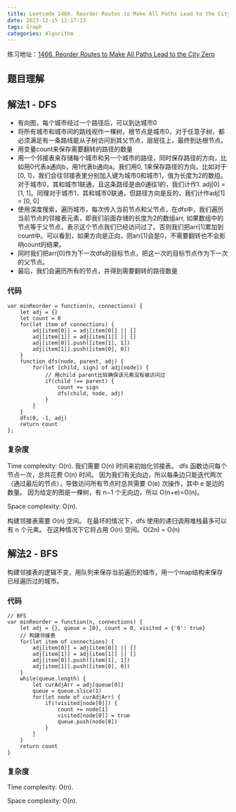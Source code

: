 ```yaml
---
title: Leetcode 1466. Reorder Routes to Make All Paths Lead to the City Zero
date: 2023-12-15 11:17:13
tags: Graph
categories: Algorithm
---
```

练习地址：[1466. Reorder Routes to Make All Paths Lead to the City Zero](https://leetcode.com/problems/reorder-routes-to-make-all-paths-lead-to-the-city-zero/)

## 题目理解

## 解法1 - DFS
- 有向图，每个城市经过一个路径后，可以到达城市0
- 将所有城市和城市间的路线视作一棵树，根节点是城市0，对于任意子树，都必须满足有一条路线能从子树访问到其父节点，层层往上，最终到达根节点。
- 用变量count来保存需要翻转的路径的数量
- 用一个邻接表来存储每个城市和另一个城市的路径，同时保存路径的方向，比如用0代表a通向b，用1代表b通向a。我们用0, 1来保存路径的方向，比如对于[0, 1]，我们会往邻接表里分别加入键为城市0和城市1，值为长度为2的数组。对于城市0，其和城市1联通，且这条路径是由0通往1的，我们计作1. adj[0] = [1, 1]。同理对于城市1，其和城市0联通，但路径方向是反的，我们计作adj[1] = [0, 0]
- 使用深度搜索，遍历城市，每次传入当前节点和父节点，在dfs中，我们遍历当前节点的邻接表元素，即我们前面存储的长度为2的数组arr, 如果数组中的节点等于父节点，表示这个节点我们已经访问过了。否则我们把arr[1]累加到count中。可以看到，如果方向是正向，则arr[1]会是0，不需要翻转也不会影响count的结果。
- 同时我们把arr[0]作为下一次dfs的目标节点，把这一次的目标节点作为下一次的父节点。
- 最后，我们会遍历所有的节点，并得到需要翻转的路径数量
### 代码
```
var minReorder = function(n, connections) {
    let adj = {}
    let count = 0
    for(let item of connections) {
        adj[item[0]] = adj[item[0]] || []
        adj[item[1]] = adj[item[1]] || []
        adj[item[0]].push([item[1], 1])
        adj[item[1]].push([item[0], 0])
    }
    function dfs(node, parent, adj) {
        for(let [child, sign] of adj[node]) {
            // 用child parent比较确保该元素没有被访问过
            if(child !== parent) {
                count += sign
                dfs(child, node, adj)
            }
        }
    }
    dfs(0, -1, adj)
    return count
};
```
### 复杂度
Time complexity: O(n).
我们需要 O(n) 时间来初始化邻接表。
dfs 函数访问每个节点一次，总共花费 O(n) 时间。 因为我们有无向边，所以每条边只能迭代两次（通过最后的节点），导致访问所有节点时总共需要 O(e) 次操作，其中 e 是边的数量。 因为给定的图是一棵树，有 n−1 个无向边，所以 O(n+e)=O(n)。

Space complexity: O(n).

构建邻接表需要 O(n) 空间。
在最坏的情况下，dfs 使用的递归调用堆栈最多可以有 n 个元素。 在这种情况下它将占用 O(n) 空间。O(2n) = O(n)
## 解法2 - BFS
构建邻接表的逻辑不变，用队列来保存当前遍历的城市，用一个map结构来保存已经遍历过的城市。
### 代码
```
// BFS
var minReorder = function(n, connections) {
    let adj = {}, queue = [0], count = 0, visited = {'0': true}
    // 构建邻接表
    for(let item of connections) {
        adj[item[0]] = adj[item[0]] || []
        adj[item[1]] = adj[item[1]] || []
        adj[item[0]].push([item[1], 1])
        adj[item[1]].push([item[0], 0])
    }
    while(queue.length) {
        let curAdjArr = adj[queue[0]]
        queue = queue.slice(1)
        for(let node of curAdjArr) {
            if(!visited[node[0]]) {
                count += node[1]
                visited[node[0]] = true
                queue.push(node[0])
            }
        }
    }
    return count
}
```

### 复杂度
Time complexity: O(n).

Space complexity: O(n).